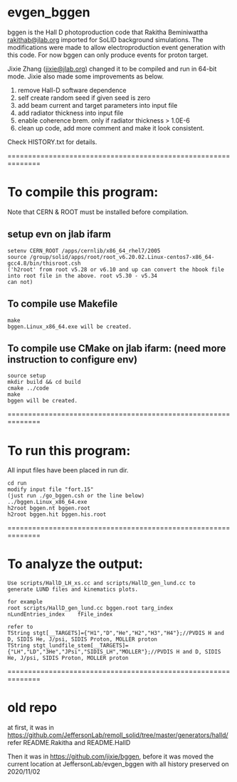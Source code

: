 # evgen_bggen

bggen is the Hall D photoproduction code that Rakitha Beminiwattha <rakithab@jlab.org> imported for 
SoLID background simulations. The modifications were made to allow electroproduction event generation 
with this code. For now bggen can only produce events for proton target.

Jixie Zhang (jixie@jlab.org) changed it to be compiled and run in 64-bit mode. Jixie also made
some improvements as below.

1) remove Hall-D software dependence
2) self create random seed if given seed is zero
3) add beam current and target parameters into input file
4) add radiator thickness into input file
5) enable coherence brem. only if radiator thickness > 1.0E-6
6) clean up code, add more comment and make it look consistent.

Check HISTORY.txt for details.

==============================================================
# To compile this program:

Note that CERN & ROOT must be installed before compilation.

## setup evn on jlab ifarm
    setenv CERN_ROOT /apps/cernlib/x86_64_rhel7/2005
    source /group/solid/apps/root/root_v6.20.02.Linux-centos7-x86_64-gcc4.8/bin/thisroot.csh
    ('h2root' from root v5.28 or v6.10 and up can convert the hbook file into root file in the above. root v5.30 - v5.34
    can not)
    
## To compile use Makefile 

    make
    bggen.Linux_x86_64.exe will be created.

## To compile use CMake on jlab ifarm: (need more instruction to configure env)
    source setup
    mkdir build && cd build
    cmake ../code
    make
    bggen will be created.
    
==============================================================

# To run this program:

All input files have been placed in run dir.

    cd run
    modify input file "fort.15"
    (just run ./go_bggen.csh or the line below)
    ../bggen.Linux_x86_64.exe 
    h2root bggen.nt bggen.root
    h2root bggen.hit bggen.his.root    
    
==============================================================

# To analyze the output:

    Use scripts/HallD_LH_xs.cc and scripts/HallD_gen_lund.cc to
    generate LUND files and kinematics plots.

    for example
    root scripts/HallD_gen_lund.cc bggen.root targ_index   nLundEntries_index    fFile_index
    
    refer to 
    TString stgt[__TARGETS]={"H1","D","He","H2","H3","H4"};//PVDIS H and D, SIDIS He, J/psi, SIDIS Proton, MOLLER proton
    TString stgt_lundfile_stem[__TARGETS]={"LH","LD","3He","JPsi","SIDIS_LH","MOLLER"};//PVDIS H and D, SIDIS He, J/psi, SIDIS Proton, MOLLER proton    
    
==============================================================

# old repo

 at first, it was in https://github.com/JeffersonLab/remoll_solid/tree/master/generators/halld/
 refer README.Rakitha and README.HallD
 
 Then it was in https://github.com/jixie/bggen, before it was moved the current location at JeffersonLab/evgen_bggen with all history preserved on 2020/11/02
